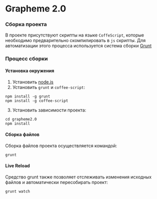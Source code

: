 # Grapheme 2.0

### Сборка проекта
В проекте присутствуют скрипты на языке `CoffeScript`, которые необходимо 
предварительно скомпилировать в `js` скрипты. 
Для автоматизации этого процесса используется система сборки [Grunt](http://gruntjs.com/)

### Процесс сборки
#### Установка окружения
1. Установить [node.js](http://nodejs.org/)
2. Установить `grunt` и `coffee-script`:

```
npm install -g grunt
npm install -g coffee-script
```
3. Установить зависимости проекта:

```	
cd grapheme2.0
npm install
```

#### Сборка файлов 
Сборка файлов проекта осуществляется командой:

```	
grunt
```

#### Live Reload
Средство grunt также позволяет отслеживать изменения исходных файлов и 
автоматически пересобирать проект:

```	
grunt watch
```
